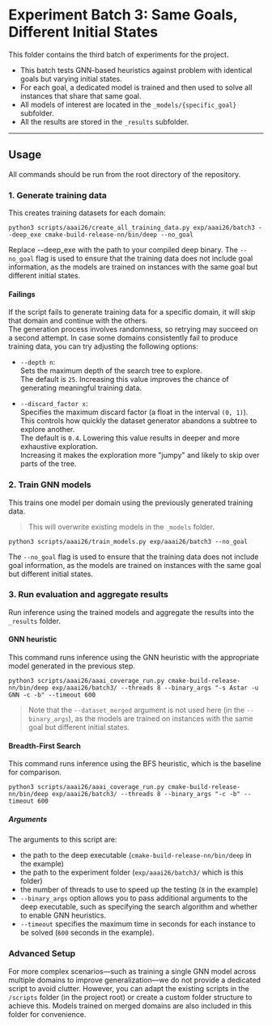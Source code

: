 # Experiment Batch 3: Same Goals, Different Initial States

This folder contains the third batch of experiments for the project.

- This batch tests GNN-based heuristics against problem with identical goals but varying initial states.
- For each goal, a dedicated model is trained and then used to solve all instances that share that same goal.
- All models of interest are located in the `_models/{specific_goal}` subfolder.
- All the results are stored in the `_results` subfolder.

---

## Usage

All commands should be run from the root directory of the repository.

### 1. Generate training data

This creates training datasets for each domain:

```console
python3 scripts/aaai26/create_all_training_data.py exp/aaai26/batch3 --deep_exe cmake-build-release-nn/bin/deep --no_goal
```
Replace --deep_exe with the path to your compiled deep binary.
The `--no_goal` flag is used to ensure that the training data does not include goal information, as the models are trained on instances with the same goal but different initial states.

#### Failings
If the script fails to generate training data for a specific domain, it will skip that domain and continue with the others.  
The generation process involves randomness, so retrying may succeed on a second attempt.
In case some domains consistently fail to produce training data, you can try adjusting the following options:

- `--depth n`:  
  Sets the maximum depth of the search tree to explore.  
  The default is `25`. Increasing this value improves the chance of generating meaningful training data.

- `--discard_factor x`:  
  Specifies the maximum discard factor (a float in the interval `(0, 1)`).  
  This controls how quickly the dataset generator abandons a subtree to explore another.  
  The default is `0.4`. Lowering this value results in deeper and more exhaustive exploration.  
  Increasing it makes the exploration more "jumpy" and likely to skip over parts of the tree.


### 2. Train GNN models
This trains one model per domain using the previously generated training data.
> This will overwrite existing models in the `_models` folder.


```console
python3 scripts/aaai26/train_models.py exp/aaai26/batch3 --no_goal
```
The `--no_goal` flag is used to ensure that the training data does not include goal information, as the models are trained on instances with the same goal but different initial states.


### 3. Run evaluation and aggregate results
Run inference using the trained models and aggregate the results into the `_results` folder.


#### GNN heuristic
This command runs inference using the GNN heuristic with the appropriate model generated in the previous step.
```console
python3 scripts/aaai26/aaai_coverage_run.py cmake-build-release-nn/bin/deep exp/aaai26/batch3/ --threads 8 --binary_args "-s Astar -u GNN -c -b" --timeout 600
```
> Note that the `--dataset_merged` argument is not used here (in the `--binary_args`), as the models are trained on instances with the same goal but different initial states.

#### Breadth-First Search
This command runs inference using the BFS heuristic, which is the baseline for comparison.
```console
python3 scripts/aaai26/aaai_coverage_run.py cmake-build-release-nn/bin/deep exp/aaai26/batch3/ --threads 8 --binary_args "-c -b" --timeout 600
```

##### Arguments
The arguments to this script are:
- the path to the deep executable (`cmake-build-release-nn/bin/deep` in the example)
- the path to the experiment folder (`exp/aaai26/batch3/` which is this folder)
- the number of threads to use to speed up the testing (`8` in the example)
- `--binary_args` option allows you to pass additional arguments to the deep executable, such as specifying the search algorithm and whether to enable GNN heuristics.
- `--timeout` specifies the maximum time in seconds for each instance to be solved (`600` seconds in the example).

### Advanced Setup
For more complex scenarios—such as training a single GNN model across multiple domains to improve generalization—we do not provide a dedicated script to avoid clutter.
However, you can adapt the existing scripts in the `/scripts` folder (in the project root) or create a custom folder structure to achieve this.
Models trained on merged domains are also included in this folder for convenience.